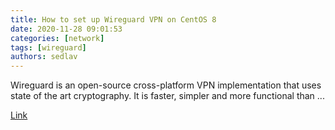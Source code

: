 ```yaml
---
title: How to set up Wireguard VPN on CentOS 8
date: 2020-11-28 09:01:53
categories: [network]
tags: [wireguard]
authors: sedlav
---
```


Wireguard is an open-source cross-platform VPN implementation that uses state of the art cryptography. It is faster, simpler and more functional than ...

[Link](https://www.howtoforge.com/how-to-set-up-wireguard-vpn-on-centos-8/)
